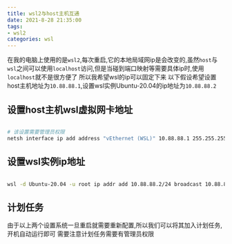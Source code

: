 ```yaml
---
title: wsl2与host主机互通
date: 2021-8-28 21:35:00
tags:
- wsl2
categories: wsl
---
```


在我的电脑上使用的是`wsl2`,每次重启,它的本地局域网ip是会改变的,虽然`host`与`wsl`之间可以使用`localhost`访问,但是当碰到端口映射等需要具体ip时,使用`localhost`就不是很方便了
所以我希望wsl的ip可以固定下来
以下假设希望设置host主机地址为`10.88.88.1`,设置wsl实例Ubuntu-20.04的ip地址为`10.88.88.2`

## 设置host主机wsl虚拟网卡地址

```bash

# 该设置需要管理员权限
netsh interface ip add address "vEthernet (WSL)" 10.88.88.1 255.255.255.0

```

## 设置wsl实例ip地址

```bash

wsl -d Ubuntu-20.04 -u root ip addr add 10.88.88.2/24 broadcast 10.88.88.255 dev eth0 label eth0:1

```

## 计划任务

由于以上两个设置系统一旦重启就需要重新配置,所以我们可以将其加入计划任务,开机自动运行即可
需要注意计划任务需要有管理员权限